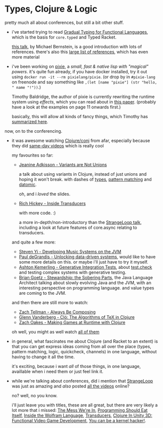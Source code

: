 # Types, Clojure & Logic

pretty much all about conferences, but still a bit other stuff.

* i've started trying to read [Gradual Typing for Functional Languages](http://ecee.colorado.edu/~siek/pubs/pubs/2006/siek06_gradual.pdf),
    which is the basis for `core.typed` and Typed Racket.

    [this talk](https://www.youtube.com/watch?v=_HM8Vczybj4), by Michael Bernstein, is
    a good introduction with lots of references. there's also this
    [large list of references](https://github.com/samth/gradual-typing-bib), which has
    even more material
* i've been working on [pixie](https://github.com/pixie-lang/pixie), a *small, fast & native
    lisp with "magical" powers*. it's quite fun already, if you have docker installed,
    try it out using `docker run -it --rm pixielang/pixie`. (or drop by in `#pixie-lang`
    on freenode and say something like `,(let [name "pixie"] (str "hello, " name "!"))`.)

    Timothy Baldridge, the author of pixie is currently rewriting the runtime system
    using *effects*, which you can read about in [this paper](http://arxiv.org/pdf/1203.1539v1.pdf).
    (probably have a look at the examples on page 11 onwards first.)

    basically, this will allow all kinds of fancy things, which Timothy has
    [summarized here](https://github.com/pixie-lang/pixie/tree/effects-integration/pixie/vm/effects#effects-system-for-pixie-prototype).

now, on to the conferencing.

* it was awesome watching [Clojure/conj](http://clojure-conj.org) from afar,
    especially because they did [same-day videos](https://www.youtube.com/user/ClojureTV/videos)
    which is really cool

    my favourites so far:

    - [Jeanine Adkisson - Variants are Not Unions](https://www.youtube.com/watch?v=ZQkIWWTygio)

        a talk about using variants in Clojure, instead of just unions and hoping
        it won't break. with dashes of [types](https://github.com/clojure/core.typed),
        [pattern matching](https://github.com/clojure/core.match) and [datomic](http://www.datomic.com/).

        oh, and i *loved* the slides.
    - [Rich Hickey - Inside Transducers](https://www.youtube.com/watch?v=4KqUvG8HPYo)

        with more code. :)

        a more in-depth/non-introductory than the [StrangeLoop talk](https://www.youtube.com/watch?v=6mTbuzafcII),
        including a look at future features of core.async relating to transducers.

    and quite a few more:

    - [Steven Yi - Developing Music Systems on the JVM](https://www.youtube.com/watch?v=wDcN7yoZ6tQ)
    - [Paul deGrandis - Unlocking data-driven systems](https://www.youtube.com/watch?v=BNkYYYyfF48),
        would like to have some more details on this. or maybe i'll just have to try it myself.
    - [Ashton Kemerling - Generative Integration Tests](https://www.youtube.com/watch?v=HXGpBrmR70U),
        about [test.check](https://github.com/clojure/test.check) and testing complex systems with
        generative testing.
    - [Brian Goetz - Stewardship: the Sobering Parts](https://www.youtube.com/watch?v=2y5Pv4yN0b0),
        the Java Language Architect talking about slowly evolving Java and the JVM,
        with an interesting perspective on programming language. and value types are
        coming to the JVM.

    and then there are still more to watch:

    - [Zach Tellman - Always Be Composing](https://www.youtube.com/watch?v=3oQTSP4FngY)
    - [Glenn Vanderberg - Cló: The Algorithms of TeX in Clojure](https://www.youtube.com/watch?v=824yVKUPFjU)
    - [Zach Oakes - Making Games at Runtime with Clojure](https://www.youtube.com/watch?v=0GzzFeS5cMc)

    oh well, you might as well watch [all of them](https://www.youtube.com/user/ClojureTV/videos)
* in general, what fascinates me about Clojure (and Racket to an extent) is that you can get
    express ideas coming from all over the place (types, pattern matching, logic, quickcheck,
    channels) in one language, without having to change it all the time.

    it's exciting, because i want *all* of those things, in one language, availlable
    when i need them or just feel link it.
* while we're talking about conferences, did i mention that [StrangeLoop](https://thestrangeloop.com/)
    was just as amazing and *also* posted [all the videos](https://www.youtube.com/channel/UC_QIfHvN9auy2CoOdSfMWDw/videos)
    online?

    no? well, no you know.

    i'll just leave you with titles, these are all great, but there are very likely a lot
    more that i missed:
    [The Mess We're In](https://www.youtube.com/watch?v=lKXe3HUG2l4),
    [Programming Should Eat Itself](https://www.youtube.com/watch?v=SrKj4hYic5A),
    [Inside the Wolfram Language](https://www.youtube.com/watch?v=EjCWdsrVcBM),
    [Transducers](https://www.youtube.com/watch?v=6mTbuzafcII),
    [Clojure In Unity 3D: Functional Video Game Development](https://www.youtube.com/watch?v=tJr_TD1BtF0),
    [You can be a kernel hacker!](https://www.youtube.com/watch?v=0IQlpFWTFbM).
